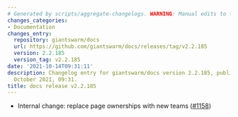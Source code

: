 ```yaml
---
# Generated by scripts/aggregate-changelogs. WARNING: Manual edits to this files will be overwritten.
changes_categories:
- Documentation
changes_entry:
  repository: giantswarm/docs
  url: https://github.com/giantswarm/docs/releases/tag/v2.2.185
  version: 2.2.185
  version_tag: v2.2.185
date: '2021-10-14T09:31:11'
description: Changelog entry for giantswarm/docs version 2.2.185, published on 14
  October 2021, 09:31.
title: docs release v2.2.185
---
```


- Internal change: replace page ownerships with new teams ([#1158](https://github.com/giantswarm/docs/pull/1158))
